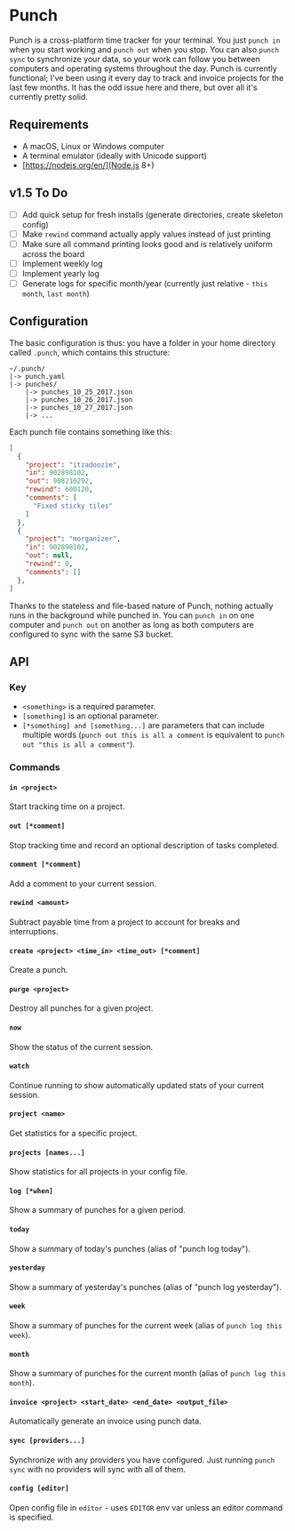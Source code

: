 # Punch

Punch is a cross-platform time tracker for your terminal. You just `punch in` when you start working and `punch out` when you stop. You can also `punch sync` to synchronize your data, so your work can follow you between computers and operating systems throughout the day. Punch is currently functional; I've been using it every day to track and invoice projects for the last few months. It has the odd issue here and there, but over all it's currently pretty solid.

## Requirements

- A macOS, Linux or Windows computer
- A terminal emulator (ideally with Unicode support)
- [https://nodejs.org/en/](Node.js 8+)

## v1.5 To Do

- [ ] Add quick setup for fresh installs (generate directories, create skeleton config)
- [ ] Make `rewind` command actually apply values instead of just printing
- [ ] Make sure all command printing looks good and is relatively uniform across the board
- [ ] Implement weekly log
- [ ] Implement yearly log
- [ ] Generate logs for specific month/year (currently just relative - `this month`, `last month`)

## Configuration

The basic configuration is thus: you have a folder in your home directory called `.punch`, which contains this structure:

```
~/.punch/
|-> punch.yaml
|-> punches/
    |-> punches_10_25_2017.json
    |-> punches_10_26_2017.json
    |-> punches_10_27_2017.json
    |-> ...
```

Each punch file contains something like this:

```json
[
  {
    "project": "itzadoozie",
    "in": 902898102,
    "out": 908210292,
    "rewind": 600120,
    "comments": [
      "Fixed sticky tiles"
    ]
  },
  {
    "project": "morganizer",
    "in": 902898102,
    "out": null,
    "rewind": 0,
    "comments": []
  },
]
```

Thanks to the stateless and file-based nature of Punch, nothing actually runs in the background while punched in. You can `punch in` on one computer and `punch out` on another as long as both computers are configured to sync with the same S3 bucket.

## API

### Key
- `<something>` is a required parameter.
- `[something]` is an optional parameter.
- `[*something] and [something...]` are parameters that can include multiple words (`punch out this is all a comment` is equivalent to `punch out "this is all a comment"`).

### Commands

#### `in <project>`

Start tracking time on a project.

#### `out [*comment]`

Stop tracking time and record an optional description of tasks completed.

#### `comment [*comment]`

Add a comment to your current session.

#### `rewind <amount>`

Subtract payable time from a project to account for breaks and interruptions.

#### `create <project> <time_in> <time_out> [*comment]`

Create a punch.

#### `purge <project>`

Destroy all punches for a given project.

#### `now`

Show the status of the current session.

#### `watch`

Continue running to show automatically updated stats of your current session.

#### `project <name>`

Get statistics for a specific project.

#### `projects [names...]`

Show statistics for all projects in your config file.

#### `log [*when]`

Show a summary of punches for a given period.

#### `today`

Show a summary of today's punches (alias of "punch log today").

#### `yesterday`

Show a summary of yesterday's punches (alias of "punch log yesterday").

#### `week`

Show a summary of punches for the current week (alias of `punch log this week`).

#### `month`

Show a summary of punches for the current month (alias of `punch log this month`).

#### `invoice <project> <start_date> <end_date> <output_file>`

Automatically generate an invoice using punch data.

#### `sync [providers...]`

Synchronize with any providers you have configured. Just running `punch sync` with no providers will sync with all of them.

#### `config [editor]`

Open config file in `editor` - uses `EDITOR` env var unless an editor command is specified.
